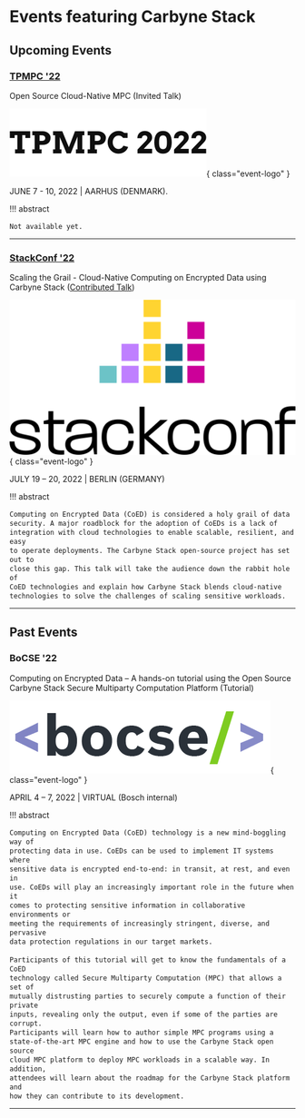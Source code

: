# Events featuring Carbyne Stack

## Upcoming Events

### [TPMPC '22][tpmpc22]

<span class="event-title">Open Source Cloud-Native MPC (Invited Talk)</span>

![TPMPC Logo](../images/events/tpmpc22.png){ class="event-logo" }

JUNE 7 - 10, 2022 | AARHUS (DENMARK).

!!! abstract

    Not available yet.

---

### [StackConf '22][stackconf22]

<span class="event-title">Scaling the Grail - Cloud-Native Computing on
Encrypted Data using Carbyne Stack ([Contributed Talk][stackconf22-talk])</span>

![Stackconf Logo](../images/events/stackconf22.png){ class="event-logo" }

JULY 19 – 20, 2022 | BERLIN (GERMANY)

!!! abstract

    Computing on Encrypted Data (CoED) is considered a holy grail of data
    security. A major roadblock for the adoption of CoEDs is a lack of
    integration with cloud technologies to enable scalable, resilient, and easy
    to operate deployments. The Carbyne Stack open-source project has set out to
    close this gap. This talk will take the audience down the rabbit hole of
    CoED technologies and explain how Carbyne Stack blends cloud-native
    technologies to solve the challenges of scaling sensitive workloads.

---

## Past Events

### BoCSE '22

<span class="event-title">Computing on Encrypted Data – A hands-on tutorial
using the Open Source Carbyne Stack Secure Multiparty Computation Platform
(Tutorial)</span>

![BoCSE '22 Logo](../images/events/bocse22.png){ class="event-logo" }

APRIL 4 – 7, 2022 | VIRTUAL (Bosch internal)

!!! abstract

    Computing on Encrypted Data (CoED) technology is a new mind-boggling way of
    protecting data in use. CoEDs can be used to implement IT systems where
    sensitive data is encrypted end-to-end: in transit, at rest, and even in
    use. CoEDs will play an increasingly important role in the future when it
    comes to protecting sensitive information in collaborative environments or
    meeting the requirements of increasingly stringent, diverse, and pervasive
    data protection regulations in our target markets.

    Participants of this tutorial will get to know the fundamentals of a CoED
    technology called Secure Multiparty Computation (MPC) that allows a set of
    mutually distrusting parties to securely compute a function of their private
    inputs, revealing only the output, even if some of the parties are corrupt.
    Participants will learn how to author simple MPC programs using a
    state-of-the-art MPC engine and how to use the Carbyne Stack open source
    cloud MPC platform to deploy MPC workloads in a scalable way. In addition,
    attendees will learn about the roadmap for the Carbyne Stack platform and
    how they can contribute to its development.

---

[tpmpc22]: https://www.multipartycomputation.com/tpmpc-2022
[stackconf22]: https://stackconf.eu/
[stackconf22-talk]: https://stackconf.eu/talks/scaling-the-grail-cloud-native-computing-on-encrypted-data-using-carbyne-stack/
